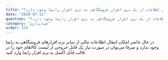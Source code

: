 ```yaml
---
title: "آیا امکان انتقال اطلاعات از یک نرم افزار فروشگاهی به نرم افزار رایما وجود دارد؟"
date: "2020-07-11"
question: "آیا امکان انتقال اطلاعات از یک نرم افزار فروشگاهی به نرم افزار رایما وجود دارد؟"
category: "حسابداری"
order: 220
---
```


در حال حاضر امکان انتقال اطلاعات مالی از سایر نرم افزارهای فروشگاهی به رایما وجود ندارد و صرفا می‌توان در صورت نیاز یک فایل خروجی از لیست کالاهای خود را در قالب فایل اکسل به نرم افزار رایما وارد کنید.

